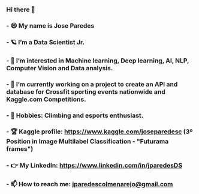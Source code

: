 ### Hi there 👋
### - 😄 My name is Jose Paredes 
### - 🪐 I’m a Data Scientist Jr.
### - 👀 I’m interested in Machine learning, Deep learning, AI, NLP, Computer Vision and Data analysis.
### - 🔭 I’m currently working on a project to create an API and database for Crossfit sporting events nationwide and Kaggle.com Competitions.
### - 💞 Hobbies: Climbing and esports enthusiast.
### - 🏆 Kaggle profile: https://www.kaggle.com/joseparedesc (3º Position in Image Multilabel Classification - "Futurama frames")
### - 👉 My LinkedIn: https://www.linkedin.com/in/jparedesDS
### - 📫 How to reach me: jparedescolmenarejo@gmail.com


<!--
**jparedesDS/jparedesDS** is a ✨ _special_ ✨ repository because its `README.md` (this file) appears on your GitHub profile.

Here are some ideas to get you started:

- 🔭 I’m currently working on ...
- 🌱 I’m currently learning DataSciencist
- 👯 I’m looking to collaborate on ...
- 🤔 I’m looking for help with ...
- 💬 Ask me about ...
- 📫 How to reach me: ...
- 😄 Pronouns: ...
- ⚡ Fun fact: ...
-->
